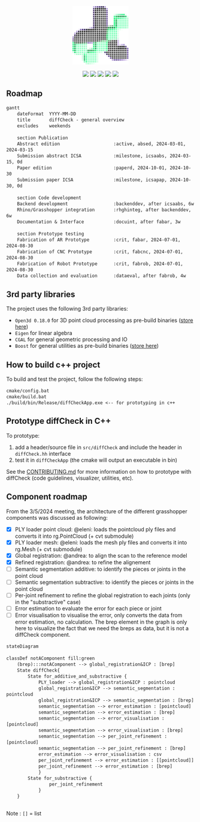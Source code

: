<p align="center">
    <img src="./assets/logo/logo_pixelized_bwvioelt.png" width="150">
</p>
<p align="center">
    <img src="https://github.com/diffCheckOrg/diffCheck/actions/workflows/cpp-build.yml/badge.svg">
    <img src="https://github.com/diffCheckOrg/diffCheck/actions/workflows/gh-build.yml/badge.svg">
    <img src="https://github.com/diffCheckOrg/diffCheck/actions/workflows/pypi-build.yml/badge.svg">
    <img href="https://pypi.org/project/diffCheck/" src="https://img.shields.io/pypi/v/diffCheck">
    <img href="https://github.com/ellerbrock/open-source-badges/" src="https://badges.frapsoft.com/os/v2/open-source.svg?v=103">
</p>


## Roadmap

```mermaid
gantt
    dateFormat  YYYY-MM-DD
    title       diffCheck - general overview
    excludes    weekends

    section Publication
    Abstract edition                    :active, absed, 2024-03-01, 2024-03-15
    Submission abstract ICSA            :milestone, icsaabs, 2024-03-15, 0d
    Paper edition                       :paperd, 2024-10-01, 2024-10-30
    Submission paper ICSA               :milestone, icsapap, 2024-10-30, 0d

    section Code development
    Backend development                 :backenddev, after icsaabs, 6w
    Rhino/Grasshopper integration       :rhghinteg, after backenddev, 6w
    Documentation & Interface           :docuint, after fabar, 3w

    section Prototype testing
    Fabrication of AR Prototype         :crit, fabar, 2024-07-01, 2024-08-30
    Fabrication of CNC Prototype        :crit, fabcnc, 2024-07-01, 2024-08-30
    Fabrication of Robot Prototype      :crit, fabrob, 2024-07-01, 2024-08-30
    Data collection and evaluation      :dataeval, after fabrob, 4w
```

## 3rd party libraries

The project uses the following 3rd party libraries:
- `Open3d 0.18.0` for 3D point cloud processing as pre-build binaries ([store here](https://github.com/diffCheckOrg/submodule-open3d.git))
- `Eigen` for linear algebra
- `CGAL` for general geometric processing and IO
- `Boost` for general utilities as pre-build binaries ([store here](https://github.com/diffCheckOrg/submodule-boost.git))

## How to build c++ project
To build and test the project, follow the following steps:

```terminal
cmake/config.bat
cmake/build.bat
./build/bin/Release/diffCheckApp.exe <-- for prototyping in c++
```

## Prototype diffCheck in C++
To prototype:
1) add a header/source file in `src/diffCheck` and include the header in `diffCheck.hh` interface
2) test it in `diffCheckApp` (the cmake will output an executable in bin)

See the [CONTRIBUTING.md](https://github.com/diffCheckOrg/diffCheck/blob/main/CONTRIBUTING.md) for more information on how to prototype with diffCheck (code guidelines, visualizer, utilities, etc).

## Component roadmap
From the 3/5/2024 meeting, the architecture of the different grasshopper components was discussed as following:
- [x] PLY loader point cloud: @eleni: loads the pointcloud ply files and converts it into rg.PointCloud (+ cvt submodule)
- [x] PLY loader mesh: @eleni: loads the mesh ply files and converts it into rg.Mesh (+ cvt submodule)
- [x] Global registration: @andrea: to align the scan to the reference model
- [x] Refined registration: @andrea: to refine the alignement
- [ ] Semantic segmentation additive: to identify the pieces or joints in the point cloud
- [ ] Semantic segmentation subtractive: to identify the pieces or joints in the point cloud
- [ ] Per-joint refinement to refine the global registration to each joints (only in the "substractive" case)
- [ ] Error estimation to evaluate the error for each piece or joint
- [ ] Error visualisation to visualise the error, only converts the data from error estimation, no calculation.
The brep element in the graph is only here to visualize the fact that we need the breps as data, but it is not a diffCheck component.

```mermaid
stateDiagram

classDef notAComponent fill:green
    (brep):::notAComponent --> global_registration&ICP : [brep]
    State diffCheck{
        State for_additive_and_substractive {
            PLY_loader --> global_registration&ICP : pointcloud
            global_registration&ICP --> semantic_segmentation : pointcloud
            global_registration&ICP --> semantic_segmentation : [brep]
            semantic_segmentation --> error_estimation : [pointcloud]
            semantic_segmentation --> error_estimation : [brep]
            semantic_segmentation --> error_visualisation : [pointcloud]
            semantic_segmentation --> error_visualisation : [brep]
            semantic_segmentation --> per_joint_refinement : [pointcloud]
            semantic_segmentation --> per_joint_refinement : [brep]
            error_estimation --> error_visualisation : csv   
            per_joint_refinement --> error_estimation : [[pointcloud]]
            per_joint_refinement --> error_estimation : [brep]
            }
        State for_substractive {
                per_joint_refinement
            }
    }
    
```
Note : `[]` = list
